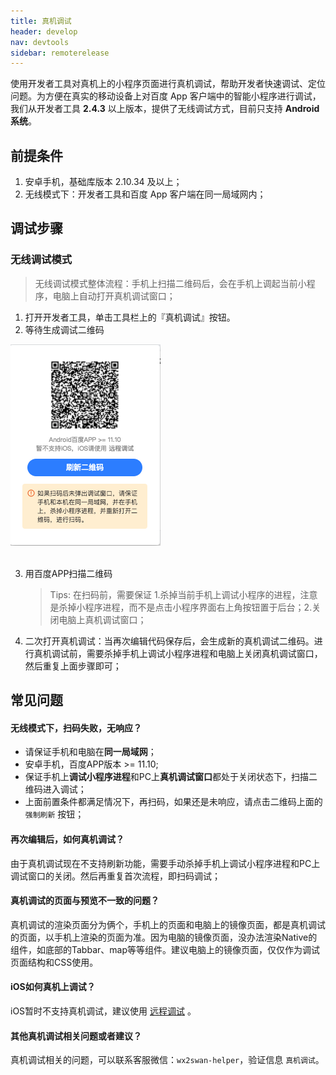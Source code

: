 ```yaml
---
title: 真机调试
header: develop
nav: devtools
sidebar: remoterelease
---
```


使用开发者工具对真机上的小程序页面进行真机调试，帮助开发者快速调试、定位问题。为方便在真实的移动设备上对百度 App 客户端中的智能小程序进行调试，我们从开发者工具 **2.4.3** 以上版本，提供了无线调试方式，目前只支持 **Android 系统**。

## 前提条件
1. 安卓手机，基础库版本 2.10.34 及以上；
2. 无线模式下：开发者工具和百度 App 客户端在同一局域网内；


## 调试步骤

### 无线调试模式
> 无线调试模式整体流程：手机上扫描二维码后，会在手机上调起当前小程序，电脑上自动打开真机调试窗口；

1. 打开开发者工具，单击工具栏上的『真机调试』按钮。
2. 等待生成调试二维码

<div class="m-doc-custom-examples">
    <div class="m-doc-custom-examples-correct">
        <img src="../../../img/adb-debug/wireless-debug.png">
    </div>
    <div class="m-doc-custom-examples-correct">
        <img src=" ">
    </div>    
</div>

3. 用百度APP扫描二维码
	>Tips: 在扫码前，需要保证 1.杀掉当前手机上调试小程序的进程，注意是杀掉小程序进程，而不是点击小程序界面右上角按钮置于后台；2.关闭电脑上真机调试窗口；

4. 二次打开真机调试：当再次编辑代码保存后，会生成新的真机调试二维码。进行真机调试前，需要杀掉手机上调试小程序进程和电脑上关闭真机调试窗口，然后重复上面步骤即可；


## 常见问题
#### 无线模式下，扫码失败，无响应？
- 请保证手机和电脑在**同一局域网**；
- 安卓手机，百度APP版本 >= 11.10;
- 保证手机上**调试小程序进程**和PC上**真机调试窗口**都处于关闭状态下，扫描二维码进入调试；
- 上面前置条件都满足情况下，再扫码，如果还是未响应，请点击二维码上面的 `强制刷新` 按钮；

#### 再次编辑后，如何真机调试？
由于真机调试现在不支持刷新功能，需要手动杀掉手机上调试小程序进程和PC上调试窗口的关闭。然后再重复首次流程，即扫码调试；

#### 真机调试的页面与预览不一致的问题？
真机调试的渲染页面分为俩个，手机上的页面和电脑上的镜像页面，都是真机调试的页面，以手机上渲染的页面为准。因为电脑的镜像页面，没办法渲染Native的组件，如底部的Tabbar、map等等组件。建议电脑上的镜像页面，仅仅作为调试页面结构和CSS使用。

#### iOS如何真机上调试？
iOS暂时不支持真机调试，建议使用 [远程调试](https://smartprogram.baidu.com/docs/develop/debug/remotedebugging/) 。

#### 其他真机调试相关问题或者建议？
真机调试相关的问题，可以联系客服微信：`wx2swan-helper`，验证信息 `真机调试`。
